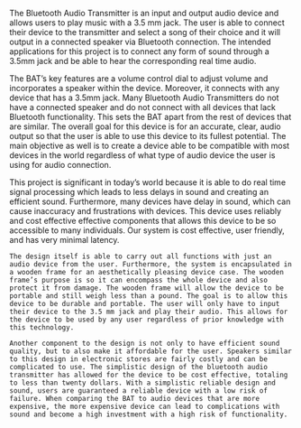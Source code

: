 The Bluetooth Audio Transmitter is an input and output audio device and allows users to play music with a 3.5 mm jack. The user is able to connect their device to the transmitter and select a song of their choice and it will output in a connected speaker via Bluetooth connection. The intended applications for this project is to connect any form of sound through a 3.5mm jack and be able to hear the corresponding real time audio.

The BAT’s key features are a volume control dial to adjust volume and incorporates a speaker within the device. Moreover, it connects with any device that has a 3.5mm jack. Many Bluetooth Audio Transmitters do not have a connected speaker and do not connect with all devices that lack Bluetooth functionality. This sets the BAT apart from the rest of devices that are similar. The overall goal for this device is for an accurate, clear, audio output so that the user is able to use this device to its fullest potential. The main objective as well is to create a device able to be compatible with most devices in the world regardless of what type of audio device the user is using for audio connection. 

This project is significant in today’s world because it is able to do real time signal processing which leads to less delays in sound and creating an efficient sound. Furthermore,  many devices have delay in sound, which can cause inaccuracy and frustrations with devices. This device uses reliably and cost effective effective components that allows this device to be so accessible to many individuals. Our system is cost effective, user friendly, and has very minimal latency. 

    The design itself is able to carry out all functions with just an audio device from the user. Furthermore, the system is encapsulated in a wooden frame for an aesthetically pleasing device case. The wooden frame’s purpose is so it can encompass the whole device and also protect it from damage. The wooden frame will allow the device to be portable and still weigh less than a pound. The goal is to allow this device to be durable and portable. The user will only have to input their device to the 3.5 mm jack and play their audio. This allows for the device to be used by any user regardless of prior knowledge with this technology. 
    
    Another component to the design is not only to have efficient sound quality, but to also make it affordable for the user. Speakers similar to this design in electronic stores are fairly costly and can be complicated to use. The simplistic design of the bluetooth audio transmitter has allowed for the device to be cost effective, totaling to less than twenty dollars. With a simplistic reliable design and sound, users are guaranteed a reliable device with a low risk of failure. When comparing the BAT to audio devices that are more expensive, the more expensive device can lead to complications with sound and become a high investment with a high risk of functionality.
